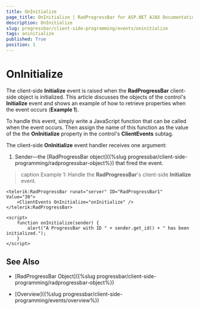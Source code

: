```yaml
---
title: OnInitialize
page_title: OnInitialize | RadProgressBar for ASP.NET AJAX Documentation
description: OnInitialize
slug: progressbar/client-side-programming/events/oninitialize
tags: oninitialize
published: True
position: 1
---
```


# OnInitialize

The client-side **Initialize** event is raised when the **RadProgressBar** client-side object is initialized. This article	discusses the objects of the control's **Initialize** event and shows	an example of how to retrieve properties when the event occurs (**Example 1**).

To handle this event, simply write a JavaScript function that can be called when the event occurs. Then assign the name of this function as the	value of the the **OnInitialize** property in the control's **ClientEvents** subtag.

The client-side **OnInitialize** event handler receives one argument:

1. Sender—the [RadProgressBar object]({%slug progressbar/client-side-programming/radprogressbar-object%}) that fired the event.

>caption Example 1: Handle the **RadProgressBar**'s client-side **Initialize** event.

````ASP.NET
<telerik:RadProgressBar runat="server" ID="RadProgressBar1" Value="30">
	<ClientEvents OnInitialize="onInitialize" />
</telerik:RadProgressBar>

<script>
	function onInitialize(sender) {
		alert("A ProgressBar with ID " + sender.get_id() + " has been initialized.");
	}
</script>
````


## See Also

 * [RadProgressBar Object]({%slug progressbar/client-side-programming/radprogressbar-object%})

 * [Overview]({%slug progressbar/client-side-programming/events/overview%})
